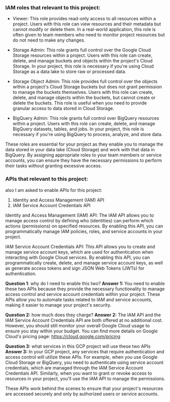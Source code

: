 ### IAM roles that relevant to this project:

- Viewer: This role provides read-only access to all resources within a project. Users with this role can view resources
  and their metadata but cannot modify or delete them. In a real-world application, this role is often given to team
  members who need to monitor project resources but do not need to make any changes.

- Storage Admin: This role grants full control over the Google Cloud Storage resources within a project. Users with this
  role can create, delete, and manage buckets and objects within the project's Cloud Storage. In your project, this role
  is necessary if you're using Cloud Storage as a data lake to store raw or processed data.

- Storage Object Admin: This role provides full control over the objects within a project's Cloud Storage buckets but
  does not grant permission to manage the buckets themselves. Users with this role can create, delete, and manage
  objects within the buckets, but cannot create or delete the buckets. This role is useful when you need to provide
  granular access to data stored in Cloud Storage.

- BigQuery Admin: This role grants full control over BigQuery resources within a project. Users with this role can
  create, delete, and manage BigQuery datasets, tables, and jobs. In your project, this role is necessary if you're
  using BigQuery to process, analyze, and store data.

These roles are essential for your project as they enable you to manage the data stored in your data lake (Cloud
Storage) and work with that data in BigQuery. By assigning appropriate roles to your team members or service accounts,
you can ensure they have the necessary permissions to perform their tasks without granting excessive access.

### APIs that relevant to this project:

also I am asked to enable APIs for this project:

1. Identity and Access Management (IAM) API
2. IAM Service Account Credentials API

Identity and Access Management (IAM) API: The IAM API allows you to manage access control by defining who (identities)
can perform which actions (permissions) on specified resources. By enabling this API, you can programmatically manage
IAM policies, roles, and service accounts in your project.

IAM Service Account Credentials API: This API allows you to create and manage service account keys, which are used for
authentication when interacting with Google Cloud services. By enabling this API, you can programmatically create,
delete, and manage service account keys, as well as generate access tokens and sign JSON Web Tokens (JWTs) for
authentication.

**Question 1**: why do I need to enable this two?
**Answer 1:** You need to enable these two APIs because they provide the necessary functionality to manage access control
and service account credentials within your project. These APIs allow you to automate tasks related to IAM and service
accounts, making it easier to manage your project's security.

**Question 2:** how much does they charge?
**Answer 2:** The IAM API and the IAM Service Account Credentials API are both offered at no additional cost. However, you
should still monitor your overall Google Cloud usage to ensure you stay within your budget. You can find more details on
Google Cloud's pricing page: https://cloud.google.com/pricing

**Question 3:** what services in this GCP project will use these two APIs
**Answer 3:** In your GCP project, any services that require authentication and access control will utilize these APIs. For
example, when you use Google Cloud Storage or BigQuery, you need to authenticate using service account credentials,
which are managed through the IAM Service Account Credentials API. Similarly, when you want to grant or revoke access to
resources in your project, you'll use the IAM API to manage the permissions.

These APIs work behind the scenes to ensure that your project's resources are accessed securely and only by authorized
users or service accounts.